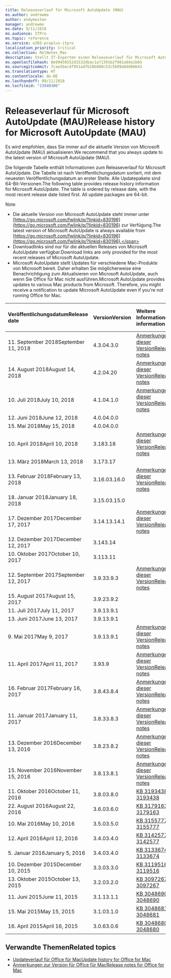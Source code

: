 ```yaml
---
title: Releaseverlauf für Microsoft AutoUpdate (MAU)
ms.author: andrewmo
author: andymosten
manager: andrewmo
ms.date: 9/11/2018
ms.audience: ITPro
ms.topic: reference
ms.service: o365-proplus-itpro
localization_priority: Critical
ms.collection: RelNotes_Mac
description: Stellt IT-Experten einen Releaseverlauf für Microsoft AutoUpdate (MAU) zur Verfügung.
ms.openlocfilehash: 8e99458552d1532dbac1a71391b2f081a8da1b65
ms.sourcegitcommit: 7cae3bec4f951ad7b10bd88c53c5b99a8dd66643
ms.translationtype: HT
ms.contentlocale: de-DE
ms.lasthandoff: 09/11/2018
ms.locfileid: "23940306"
---
```

# <a name="release-history-for-microsoft-autoupdate-mau"></a><span data-ttu-id="3e10f-103">Releaseverlauf für Microsoft AutoUpdate (MAU)</span><span class="sxs-lookup"><span data-stu-id="3e10f-103">Release history for Microsoft AutoUpdate (MAU)</span></span>
 
<span data-ttu-id="3e10f-104">Es wird empfohlen, dass Sie immer auf die aktuelle Version von Microsoft AutoUpdate (MAU) aktualisieren.</span><span class="sxs-lookup"><span data-stu-id="3e10f-104">We recommend that you always update to the latest version of Microsoft AutoUpdate (MAU).</span></span>

<span data-ttu-id="3e10f-p101">Die folgende Tabelle enthält Informationen zum Releaseverlauf für Microsoft AutoUpdate. Die Tabelle ist nach Veröffentlichungsdatum sortiert, mit dem neuesten Veröffentlichungsdatum an erster Stelle. Alle Updatepakete sind 64-Bit-Versionen.</span><span class="sxs-lookup"><span data-stu-id="3e10f-p101">The following table provides release history information for Microsoft AutoUpdate. The table is ordered by release date, with the most recent release date listed first. All update packages are 64-bit.</span></span>


> [!NOTE]
> - <span data-ttu-id="3e10f-108">Die aktuelle Version von Microsoft AutoUpdate steht immer unter [https://go.microsoft.com/fwlink/p/?linkid=830196](https://go.microsoft.com/fwlink/p/?linkid=830196) zur Verfügung.</span><span class="sxs-lookup"><span data-stu-id="3e10f-108">The latest version of Microsoft AutoUpdate is always available from [https://go.microsoft.com/fwlink/p/?linkid=830196](https://go.microsoft.com/fwlink/p/?linkid=830196).</span></span>
> - <span data-ttu-id="3e10f-109">Downloadlinks sind nur für die aktuellen Releases von Microsoft AutoUpdate verfügbar.</span><span class="sxs-lookup"><span data-stu-id="3e10f-109">Download links are only provided for the most recent releases of Microsoft AutoUpdate.</span></span>
> - <span data-ttu-id="3e10f-p102">Microsoft AutoUpdate stellt Updates für verschiedene Mac-Produkte von Microsoft bereit. Daher erhalten Sie möglicherweise eine Benachrichtigung zum Aktualisieren von Microsoft AutoUpdate, auch wenn Sie Office für Mac nicht ausführen.</span><span class="sxs-lookup"><span data-stu-id="3e10f-p102">Microsoft AutoUpdate provides updates to various Mac products from Microsoft. Therefore, you might receive a notification to update Microsoft AutoUpdate even if you're not running Office for Mac.</span></span>
  
|<span data-ttu-id="3e10f-112">**Veröffentlichungsdatum**</span><span class="sxs-lookup"><span data-stu-id="3e10f-112">**Release date**</span></span>|<span data-ttu-id="3e10f-113">**Version**</span><span class="sxs-lookup"><span data-stu-id="3e10f-113">**Version**</span></span>|<span data-ttu-id="3e10f-114">**Weitere Informationen**</span><span class="sxs-lookup"><span data-stu-id="3e10f-114">**More information**</span></span>|<span data-ttu-id="3e10f-115">**Downloadlink für Updatepaket**</span><span class="sxs-lookup"><span data-stu-id="3e10f-115">**Download link for the update package**</span></span>|
|:-----|:-----|:-----|:-----|
|<span data-ttu-id="3e10f-116">11. September 2018</span><span class="sxs-lookup"><span data-stu-id="3e10f-116">September 11, 2018</span></span>  <br/> |<span data-ttu-id="3e10f-117">4.3.0</span><span class="sxs-lookup"><span data-stu-id="3e10f-117">4.3.0</span></span>  <br/> |[<span data-ttu-id="3e10f-118">Anmerkungen zu dieser Version</span><span class="sxs-lookup"><span data-stu-id="3e10f-118">Release notes</span></span>](release-notes-office-for-mac.md#september-2018-release) <br/> |[<span data-ttu-id="3e10f-119">MAU 4.3.0 herunterladen</span><span class="sxs-lookup"><span data-stu-id="3e10f-119">Download MAU 4.1.0</span></span>](https://officecdn.microsoft.com/pr/C1297A47-86C4-4C1F-97FA-950631F94777/OfficeMac/Microsoft_AutoUpdate_4.3.18090901_Updater.pkg) <br/> |
|<span data-ttu-id="3e10f-120">14. August 2018</span><span class="sxs-lookup"><span data-stu-id="3e10f-120">August 14, 2018</span></span>  <br/> |<span data-ttu-id="3e10f-121">4.2.0</span><span class="sxs-lookup"><span data-stu-id="3e10f-121">4.20</span></span>  <br/> |[<span data-ttu-id="3e10f-122">Anmerkungen zu dieser Version</span><span class="sxs-lookup"><span data-stu-id="3e10f-122">Release notes</span></span>](release-notes-office-for-mac.md#august-2018-release) <br/> |[<span data-ttu-id="3e10f-123">MAU 4.2.0 herunterladen</span><span class="sxs-lookup"><span data-stu-id="3e10f-123">Download MAU 4.1.0</span></span>](https://officecdn.microsoft.com/pr/C1297A47-86C4-4C1F-97FA-950631F94777/OfficeMac/Microsoft_AutoUpdate_4.2.18081201_Updater.pkg) <br/> |
|<span data-ttu-id="3e10f-124">10. Juli 2018</span><span class="sxs-lookup"><span data-stu-id="3e10f-124">July 10, 2018</span></span>  <br/> |<span data-ttu-id="3e10f-125">4.1.0</span><span class="sxs-lookup"><span data-stu-id="3e10f-125">4.1.0</span></span>  <br/> |[<span data-ttu-id="3e10f-126">Anmerkungen zu dieser Version</span><span class="sxs-lookup"><span data-stu-id="3e10f-126">Release notes</span></span>](release-notes-office-for-mac.md#july-2018-release) <br/> |[<span data-ttu-id="3e10f-127">MAU 4.1.0 herunterladen</span><span class="sxs-lookup"><span data-stu-id="3e10f-127">Download MAU 4.1.0</span></span>](https://officecdn.microsoft.com/pr/C1297A47-86C4-4C1F-97FA-950631F94777/OfficeMac/Microsoft_AutoUpdate_4.1.18070902_Updater.pkg) <br/> |
|<span data-ttu-id="3e10f-128">12. Juni 2018</span><span class="sxs-lookup"><span data-stu-id="3e10f-128">June 12, 2018</span></span>  <br/> |<span data-ttu-id="3e10f-129">4.0.0</span><span class="sxs-lookup"><span data-stu-id="3e10f-129">4.0.0</span></span>  <br/> |||
|<span data-ttu-id="3e10f-130">15. Mai 2018</span><span class="sxs-lookup"><span data-stu-id="3e10f-130">May 15, 2018</span></span>  <br/> |<span data-ttu-id="3e10f-131">4.0.0</span><span class="sxs-lookup"><span data-stu-id="3e10f-131">4.0.0</span></span>  <br/> |||
|<span data-ttu-id="3e10f-132">10. April 2018</span><span class="sxs-lookup"><span data-stu-id="3e10f-132">April 10, 2018</span></span>  <br/> |<span data-ttu-id="3e10f-133">3.18</span><span class="sxs-lookup"><span data-stu-id="3e10f-133">3.18</span></span>  <br/> |[<span data-ttu-id="3e10f-134">Anmerkungen zu dieser Version</span><span class="sxs-lookup"><span data-stu-id="3e10f-134">Release notes</span></span>](release-notes-office-for-mac.md#april-2018-release) <br/> ||
|<span data-ttu-id="3e10f-135">13. März 2018</span><span class="sxs-lookup"><span data-stu-id="3e10f-135">March 13, 2018</span></span>  <br/> |<span data-ttu-id="3e10f-136">3.17</span><span class="sxs-lookup"><span data-stu-id="3e10f-136">3.17</span></span>  <br/> |||
|<span data-ttu-id="3e10f-137">13. Februar 2018</span><span class="sxs-lookup"><span data-stu-id="3e10f-137">February 13, 2018</span></span>  <br/> |<span data-ttu-id="3e10f-138">3.16.0</span><span class="sxs-lookup"><span data-stu-id="3e10f-138">3.16.0</span></span>  <br/> |[<span data-ttu-id="3e10f-139">Anmerkungen zu dieser Version</span><span class="sxs-lookup"><span data-stu-id="3e10f-139">Release notes</span></span>](release-notes-office-for-mac.md#february-2018-release) <br/> | <br/> |
|<span data-ttu-id="3e10f-140">18. Januar 2018</span><span class="sxs-lookup"><span data-stu-id="3e10f-140">January 18, 2018</span></span>  <br/> |<span data-ttu-id="3e10f-141">3.15.0</span><span class="sxs-lookup"><span data-stu-id="3e10f-141">3.15.0</span></span>  <br/> |<br/> |
|<span data-ttu-id="3e10f-142">17. Dezember 2017</span><span class="sxs-lookup"><span data-stu-id="3e10f-142">December 17, 2017</span></span>  <br/> |<span data-ttu-id="3e10f-143">3.14.1</span><span class="sxs-lookup"><span data-stu-id="3e10f-143">3.14.1</span></span>  <br/> |[<span data-ttu-id="3e10f-144">Anmerkungen zu dieser Version</span><span class="sxs-lookup"><span data-stu-id="3e10f-144">Release notes</span></span>](release-notes-office-for-mac.md#december-2017-release) <br/> | <br/> |
|<span data-ttu-id="3e10f-145">12. Dezember 2017</span><span class="sxs-lookup"><span data-stu-id="3e10f-145">December 12, 2017</span></span>  <br/> |<span data-ttu-id="3e10f-146">3.14</span><span class="sxs-lookup"><span data-stu-id="3e10f-146">3.14</span></span>  <br/> ||  <br/> |
|<span data-ttu-id="3e10f-147">10. Oktober 2017</span><span class="sxs-lookup"><span data-stu-id="3e10f-147">October 10, 2017</span></span>  <br/> |<span data-ttu-id="3e10f-148">3.11</span><span class="sxs-lookup"><span data-stu-id="3e10f-148">3.11</span></span>  <br/> ||<br/> |
|<span data-ttu-id="3e10f-149">12. September 2017</span><span class="sxs-lookup"><span data-stu-id="3e10f-149">September 12, 2017</span></span>  <br/> |<span data-ttu-id="3e10f-150">3.9.3</span><span class="sxs-lookup"><span data-stu-id="3e10f-150">3.9.3</span></span>  <br/> |[<span data-ttu-id="3e10f-151">Anmerkungen zu dieser Version</span><span class="sxs-lookup"><span data-stu-id="3e10f-151">Release notes</span></span>](release-notes-office-for-mac.md#september-2017-release) <br/> |<br/> |
|<span data-ttu-id="3e10f-152">15. August 2017</span><span class="sxs-lookup"><span data-stu-id="3e10f-152">August 15, 2017</span></span>  <br/> |<span data-ttu-id="3e10f-153">3.9.2</span><span class="sxs-lookup"><span data-stu-id="3e10f-153">3.9.2</span></span>  <br/> || <br/> |
|<span data-ttu-id="3e10f-154">11. Juli 2017</span><span class="sxs-lookup"><span data-stu-id="3e10f-154">July 11, 2017</span></span>  <br/> |<span data-ttu-id="3e10f-155">3.9.1</span><span class="sxs-lookup"><span data-stu-id="3e10f-155">3.9.1</span></span>  <br/> || <br/> |
|<span data-ttu-id="3e10f-156">13. Juni 2017</span><span class="sxs-lookup"><span data-stu-id="3e10f-156">June 13, 2017</span></span>  <br/> |<span data-ttu-id="3e10f-157">3.9.1</span><span class="sxs-lookup"><span data-stu-id="3e10f-157">3.9.1</span></span>  <br/> || <br/> |
|<span data-ttu-id="3e10f-158">9. Mai 2017</span><span class="sxs-lookup"><span data-stu-id="3e10f-158">May 9, 2017</span></span>  <br/> |<span data-ttu-id="3e10f-159">3.9.1</span><span class="sxs-lookup"><span data-stu-id="3e10f-159">3.9.1</span></span>  <br/> |[<span data-ttu-id="3e10f-160">Anmerkungen zu dieser Version</span><span class="sxs-lookup"><span data-stu-id="3e10f-160">Release notes</span></span>](release-notes-office-for-mac.md#may-2017-release) <br/> | <br/> |
|<span data-ttu-id="3e10f-161">11. April 2017</span><span class="sxs-lookup"><span data-stu-id="3e10f-161">April 11, 2017</span></span>  <br/> |<span data-ttu-id="3e10f-162">3.9</span><span class="sxs-lookup"><span data-stu-id="3e10f-162">3.9</span></span>  <br/> |[<span data-ttu-id="3e10f-163">Anmerkungen zu dieser Version</span><span class="sxs-lookup"><span data-stu-id="3e10f-163">Release notes</span></span>](release-notes-office-for-mac.md#april-2017-release) <br/> |  <br/> |
|<span data-ttu-id="3e10f-164">16. Februar 2017</span><span class="sxs-lookup"><span data-stu-id="3e10f-164">February 16, 2017</span></span>  <br/> |<span data-ttu-id="3e10f-165">3.8.4</span><span class="sxs-lookup"><span data-stu-id="3e10f-165">3.8.4</span></span>  <br/> |[<span data-ttu-id="3e10f-166">Anmerkungen zu dieser Version</span><span class="sxs-lookup"><span data-stu-id="3e10f-166">Release notes</span></span>](release-notes-office-for-mac.md#february-2017-release) <br/> | <br/> |
|<span data-ttu-id="3e10f-167">11. Januar 2017</span><span class="sxs-lookup"><span data-stu-id="3e10f-167">January 11, 2017</span></span>  <br/> |<span data-ttu-id="3e10f-168">3.8.3</span><span class="sxs-lookup"><span data-stu-id="3e10f-168">3.8.3</span></span>  <br/> |[<span data-ttu-id="3e10f-169">Anmerkungen zu dieser Version</span><span class="sxs-lookup"><span data-stu-id="3e10f-169">Release notes</span></span>](release-notes-office-for-mac.md#january-2017-release) <br/> | <br/> |
|<span data-ttu-id="3e10f-170">13. Dezember 2016</span><span class="sxs-lookup"><span data-stu-id="3e10f-170">December 13, 2016</span></span>  <br/> |<span data-ttu-id="3e10f-171">3.8.2</span><span class="sxs-lookup"><span data-stu-id="3e10f-171">3.8.2</span></span>  <br/> |[<span data-ttu-id="3e10f-172">Anmerkungen zu dieser Version</span><span class="sxs-lookup"><span data-stu-id="3e10f-172">Release notes</span></span>](release-notes-office-for-mac.md#december-2016-release) <br/> | <br/> |
|<span data-ttu-id="3e10f-173">15. November 2016</span><span class="sxs-lookup"><span data-stu-id="3e10f-173">November 15, 2016</span></span>  <br/> |<span data-ttu-id="3e10f-174">3.8.1</span><span class="sxs-lookup"><span data-stu-id="3e10f-174">3.8.1</span></span>  <br/> |[<span data-ttu-id="3e10f-175">Anmerkungen zu dieser Version</span><span class="sxs-lookup"><span data-stu-id="3e10f-175">Release notes</span></span>](release-notes-office-for-mac.md#november-2016-release) <br/> | <br/> |
|<span data-ttu-id="3e10f-176">11. Oktober 2016</span><span class="sxs-lookup"><span data-stu-id="3e10f-176">October 11, 2016</span></span>  <br/> |<span data-ttu-id="3e10f-177">3.8.0</span><span class="sxs-lookup"><span data-stu-id="3e10f-177">3.8.0</span></span>  <br/> |[<span data-ttu-id="3e10f-178">KB 3193438</span><span class="sxs-lookup"><span data-stu-id="3e10f-178">KB 3193438</span></span>](https://support.microsoft.com/kb/3193438) <br/> | <br/> |
|<span data-ttu-id="3e10f-179">22. August 2016</span><span class="sxs-lookup"><span data-stu-id="3e10f-179">August 22, 2016</span></span>  <br/> |<span data-ttu-id="3e10f-180">3.6.0</span><span class="sxs-lookup"><span data-stu-id="3e10f-180">3.6.0</span></span>  <br/> |[<span data-ttu-id="3e10f-181">KB 3179163</span><span class="sxs-lookup"><span data-stu-id="3e10f-181">KB 3179163</span></span>](https://support.microsoft.com/kb/3179163) <br/> | <br/> |
|<span data-ttu-id="3e10f-182">10. Mai 2016</span><span class="sxs-lookup"><span data-stu-id="3e10f-182">May 10, 2016</span></span>  <br/> |<span data-ttu-id="3e10f-183">3.5.0</span><span class="sxs-lookup"><span data-stu-id="3e10f-183">3.5.0</span></span>  <br/> |[<span data-ttu-id="3e10f-184">KB 3155777</span><span class="sxs-lookup"><span data-stu-id="3e10f-184">KB 3155777</span></span>](https://support.microsoft.com/kb/3155777) <br/> | <br/> |
|<span data-ttu-id="3e10f-185">12. April 2016</span><span class="sxs-lookup"><span data-stu-id="3e10f-185">April 12, 2016</span></span>  <br/> |<span data-ttu-id="3e10f-186">3.4.0</span><span class="sxs-lookup"><span data-stu-id="3e10f-186">3.4.0</span></span>  <br/> |[<span data-ttu-id="3e10f-187">KB 3142577</span><span class="sxs-lookup"><span data-stu-id="3e10f-187">KB 3142577</span></span>](https://support.microsoft.com/kb/3142577) <br/> | <br/> |
|<span data-ttu-id="3e10f-188">5. Januar 2016</span><span class="sxs-lookup"><span data-stu-id="3e10f-188">January 5, 2016</span></span>  <br/> |<span data-ttu-id="3e10f-189">3.4.0</span><span class="sxs-lookup"><span data-stu-id="3e10f-189">3.4.0</span></span>  <br/> |[<span data-ttu-id="3e10f-190">KB 3133674</span><span class="sxs-lookup"><span data-stu-id="3e10f-190">KB 3133674</span></span>](https://support.microsoft.com/kb/3133674) <br/> | <br/> |
|<span data-ttu-id="3e10f-191">10. Dezember 2015</span><span class="sxs-lookup"><span data-stu-id="3e10f-191">December 10, 2015</span></span>  <br/> |<span data-ttu-id="3e10f-192">3.3.0</span><span class="sxs-lookup"><span data-stu-id="3e10f-192">3.3.0</span></span>  <br/> |[<span data-ttu-id="3e10f-193">KB 3119516</span><span class="sxs-lookup"><span data-stu-id="3e10f-193">KB 3119516</span></span>](https://support.microsoft.com/kb/3119516) <br/> | <br/> |
|<span data-ttu-id="3e10f-194">13. Oktober 2015</span><span class="sxs-lookup"><span data-stu-id="3e10f-194">October 13, 2015</span></span>  <br/> |<span data-ttu-id="3e10f-195">3.2.0</span><span class="sxs-lookup"><span data-stu-id="3e10f-195">3.2.0</span></span>  <br/> |[<span data-ttu-id="3e10f-196">KB 3097267</span><span class="sxs-lookup"><span data-stu-id="3e10f-196">KB 3097267</span></span>](https://support.microsoft.com/kb/3097267) <br/> | <br/> |
|<span data-ttu-id="3e10f-197">11. Juni 2015</span><span class="sxs-lookup"><span data-stu-id="3e10f-197">June 11, 2015</span></span>  <br/> |<span data-ttu-id="3e10f-198">3.1.1</span><span class="sxs-lookup"><span data-stu-id="3e10f-198">3.1.1</span></span>  <br/> |[<span data-ttu-id="3e10f-199">KB 3048690</span><span class="sxs-lookup"><span data-stu-id="3e10f-199">KB 3048690</span></span>](https://support.microsoft.com/kb/3048690) <br/> | <br/> |
|<span data-ttu-id="3e10f-200">15. Mai 2015</span><span class="sxs-lookup"><span data-stu-id="3e10f-200">May 15, 2015</span></span>  <br/> |<span data-ttu-id="3e10f-201">3.1.0</span><span class="sxs-lookup"><span data-stu-id="3e10f-201">3.1.0</span></span>  <br/> |[<span data-ttu-id="3e10f-202">KB 3048681</span><span class="sxs-lookup"><span data-stu-id="3e10f-202">KB 3048681</span></span>](https://support.microsoft.com/kb/3048681) <br/> | <br/> |
|<span data-ttu-id="3e10f-203">16. April 2015</span><span class="sxs-lookup"><span data-stu-id="3e10f-203">April 16, 2015</span></span>  <br/> |<span data-ttu-id="3e10f-204">3.0.6</span><span class="sxs-lookup"><span data-stu-id="3e10f-204">3.0.6</span></span>  <br/> |[<span data-ttu-id="3e10f-205">KB 3048680</span><span class="sxs-lookup"><span data-stu-id="3e10f-205">KB 3048680</span></span>](https://support.microsoft.com/kb/3048680) <br/> | <br/> |

## <a name="related-topics"></a><span data-ttu-id="3e10f-206">Verwandte Themen</span><span class="sxs-lookup"><span data-stu-id="3e10f-206">Related topics</span></span>

- [<span data-ttu-id="3e10f-207">Updateverlauf für Office für Mac</span><span class="sxs-lookup"><span data-stu-id="3e10f-207">Update history for Office for Mac</span></span>](update-history-office-for-mac.md)
- [<span data-ttu-id="3e10f-208">Anmerkungen zur Version für Office für Mac</span><span class="sxs-lookup"><span data-stu-id="3e10f-208">Release notes for Office for Mac</span></span>](release-notes-office-for-mac.md) 